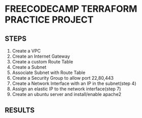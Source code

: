 # FREECODECAMP TERRAFORM PRACTICE PROJECT

## STEPS
1. Create a VPC
2. Create an Internet Gateway
3. Create a custom Route Table
4. Create a Subnet
5. Associate Subnet with Route Table
6. Create a Security Group to allow port 22,80,443
7. Create a Network Interface with an IP in the subnet(step 4)
8. Assign an elastic IP to the network interface(step 7)
9. Create an ubuntu server and install/enable apache2

## RESULTS
